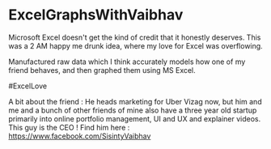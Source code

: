 # ExcelGraphsWithVaibhav

Microsoft Excel doesn't get the kind of credit that it honestly deserves. This was a 2 AM happy me drunk idea, where my love for Excel was overflowing. 

Manufactured raw data which I think accurately models how one of my friend behaves, and then graphed them using MS Excel. 

#ExcelLove 

A bit about the friend : He heads marketing for Uber Vizag now, but him and me and a bunch of other friends of mine also have a three year old startup primarily into online portfolio management, UI and UX and explainer videos. This guy is the CEO ! 
Find him here : https://www.facebook.com/SisintyVaibhav
